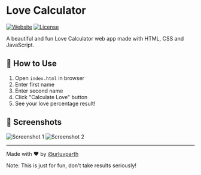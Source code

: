# Love Calculator

[![Website](https://img.shields.io/badge/Website-Live-green)](https://yourusername.github.io/love-calculator/)
[![License](https://img.shields.io/badge/License-MIT-blue)](LICENSE)

A beautiful and fun Love Calculator web app made with HTML, CSS and JavaScript.

## 🚀 How to Use
1. Open `index.html` in browser
2. Enter first name
3. Enter second name
4. Click "Calculate Love" button
5. See your love percentage result!

## 📸 Screenshots
![Screenshot 1](https://i.ibb.co/dw3sSgr3/Img2url-bot.jpg)
![Screenshot 2](https://i.ibb.co/SXDpbPB9/Img2url-bot.jpg)

---

Made with ❤️ by [@urluvparth](https://t.me/urluvparth)

Note: This is just for fun, don't take results seriously!
